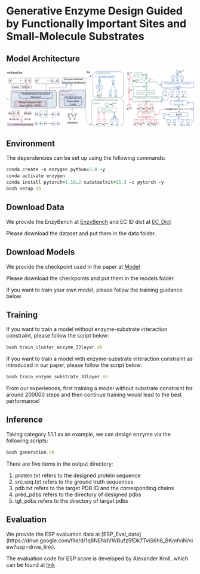 <h1>Generative Enzyme Design Guided by Functionally Important Sites and Small-Molecule Substrates</h1>

<h2>Model Architecture</h2>

![image](./enzygen_overview.png)


<h2>Environment</h2>
The dependencies can be set up using the following commands:

```ruby
conda create -n enzygen python=3.8 -y 
conda activate enzygen 
conda install pytorch=1.10.2 cudatoolkit=11.3 -c pytorch -y 
bash setup.sh 
```

<h2>Download Data</h2>

We provide the EnzyBench at [EnzyBench](https://drive.google.com/file/d/1VycT_gFV2JBpRMCBZlwwxLLRcZDljXCS/view?usp=drive_link) 
 and EC ID dict at [EC_Dict](https://drive.google.com/file/d/1BCitsFRQpzUbGss7xBpTpvKcMcJh_oOz/view?usp=drive_link)

Please download the dataset and put them in the data folder.


<h2>Download Models</h2>

We provide the checkpoint used in the paper at [Model](https://drive.google.com/file/d/1J017IloeycjTucovPncg-URMhnHr-jie/view?usp=drive_link) 


Please download the checkpoints and put them in the models folder.

If you want to train your own model, please follow the training guidance below

<h2>Training</h2>
If you want to train a model without enzyme-substrate interaction constraint, please follow the script below:

```ruby
bash train_cluster_enzyme_33layer.sh
```

If you want to train a model with enzyme-substrate interaction constraint as introduced in our paper, please follow the script below:

```ruby
bash train_enzyme_substrate_33layer.sh
```

From our experiences, first training a model without substrate constraint for around 200000 steps and then continue training would lead to the best performance!

<h2>Inference</h2>
Taking category 1.1.1 as an example, we can design enzyme via the following scripts:

```ruby
bash generation.sh
```

There are five items in the output directory:

1. protein.txt refers to the designed protein sequence
2. src.seq.txt refers to the ground truth sequences
3. pdb.txt refers to the target PDB ID and the corresponding chains
4. pred_pdbs refers to the directory of designed pdbs
5. tgt_pdbs refers to the directory of target pdbs


<h2>Evaluation</h2>
We provide the ESP evaluation data at [ESP_Eval_data](https://drive.google.com/file/d/1q8NENdVWBufz5fDk7TviS6h6_BKmfviN/view?usp=drive_link).

The evaluation code for ESP score is developed by Alexander Kroll, which can be found at [link](https://github.com/AlexanderKroll/ESP_prediction_function/tree/main)

